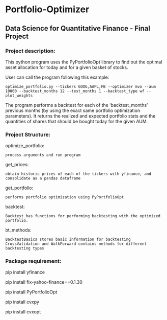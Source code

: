 # Portfolio-Optimizer

## Data Science for Quantitative Finance - Final Project

### Project description:
This python program  uses the PyPortfolioOpt library to find out the optimal asset allocation
for today and for a given basket of stocks.

User can call the program following this example:

```optimize_portfolio.py --tickers GOOG,AAPL,FB --optimizer mvo --aum 10000 --backtest_months 12 --test_months 1 --backtest_type wf --plot_weights```

The program performs a backtest for each of the ‘backtest_months’ previous months
(by using the exact same portfolio optimization parameters). It returns the realized and expected portfolio
stats and the quantities of shares that should be bought today for the given AUM.

### Project Structure:
optimize_portfolio:  

    process arguments and run program
 
get_prices:  

    obtain historic prices of each of the tickers with yfinance, and consolidate as a pandas dataframe
    
get_portfolio:  

    performs portfolio optimization using PyPortfolioOpt.
    
backtest:  

    Backtest has functions for performing backtesting with the optimized portfolio.
    
bt_methods:  

    BacktestBasics stores basic information for backtesting
    CrossValidation and WalkForward contains methods for different backtesting types

### Package requirement:
pip install yfinance  

pip install fix-yahoo-finance==0.1.30  

pip install PyPortfolioOpt  

pip install cvxpy  

pip install cvxopt
